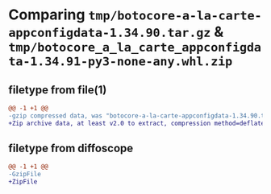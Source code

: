# Comparing `tmp/botocore-a-la-carte-appconfigdata-1.34.90.tar.gz` & `tmp/botocore_a_la_carte_appconfigdata-1.34.91-py3-none-any.whl.zip`

## filetype from file(1)

```diff
@@ -1 +1 @@
-gzip compressed data, was "botocore-a-la-carte-appconfigdata-1.34.90.tar", last modified: Wed Apr 24 01:02:01 2024, max compression
+Zip archive data, at least v2.0 to extract, compression method=deflate
```

## filetype from diffoscope

```diff
@@ -1 +1 @@
-GzipFile
+ZipFile
```

